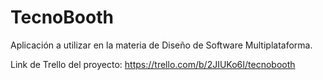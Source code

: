 # TecnoBooth
Aplicación a utilizar en la materia de Diseño de Software Multiplataforma.

Link de Trello del proyecto:
  https://trello.com/b/2JIUKo6I/tecnobooth

